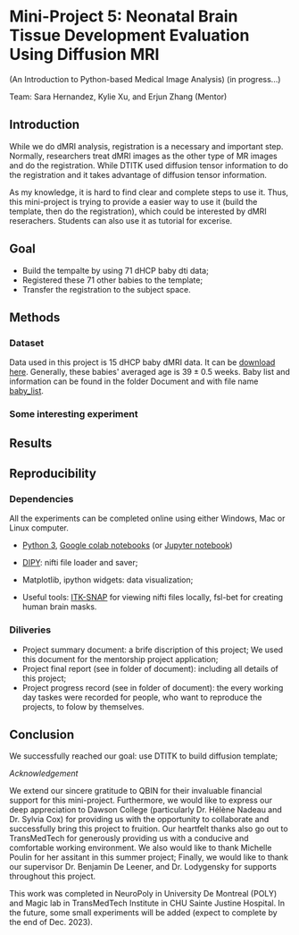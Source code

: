 # Mini-Project 5: Neonatal Brain Tissue Development Evaluation Using Diffusion MRI
(An Introduction to Python-based Medical Image Analysis) (in progress...)

Team: Sara Hernandez, Kylie Xu, and Erjun Zhang (Mentor)

## Introduction
While we do dMRI analysis, registration is a necessary and important step. Normally, researchers treat dMRI images as the other type of MR images and do the registration. While DTITK used diffusion tensor information to do the registration and it takes advantage of diffusion tensor information. 

As my knowledge, it is hard to find clear and complete steps to use it. Thus, this mini-project is trying to provide a easier way to use it (build the template, then do the registration), which could be interested by dMRI reserachers. Students can also use it as tutorial for excerise. 

## Goal
* Build the tempalte by using $71$ dHCP baby dti data;
* Registered these $71$ other babies to the template;
* Transfer the registration to the subject space.

## Methods

### Dataset
Data used in this project is 15 dHCP baby dMRI data. It can be [download here](http://www.developingconnectome.org/data-release/second-data-release/). Generally, these babies' averaged age is $39\pm0.5$ weeks. Baby list and information can be found in the folder Document and with file name [baby_list](https://github.com/zhangerjun/DTI-TK-Build-Template/blob/main/Document/baby_list.xlsx). 

### Some interesting experiment

## Results

## Reproducibility
### Dependencies
All the experiments can be completed online using either Windows, Mac or Linux computer.
* [Python 3](https://dti-tk.sourceforge.net/pmwiki/pmwiki.php?n=Main.HomePage), [Google colab notebooks](https://colab.research.google.com/) (or [Jupyter notebook](https://jupyter.org/))

* [DIPY](https://dipy.org/): nifti file loader and saver;
* Matplotlib, ipython widgets: data visualization;
* Useful tools: [ITK-SNAP](http://www.itksnap.org/pmwiki/pmwiki.php) for viewing nifti files locally, fsl-bet for creating human brain masks.

### Diliveries
* Project summary document: a brife discription of this project; We used this document for the mentorship project application;  
* Project final report (see in folder of document): including all details of this project;
* Project progress record (see in folder of document): the every working day taskes were recorded for people, who want to reproduce the projects, to folow by themselves.


## Conclusion
We successfully reached our goal: use DTITK to build diffusion template;

*Acknowledgement*

We extend our sincere gratitude to QBIN for their invaluable financial support for this mini-project. Furthermore, we would like to express our deep appreciation to Dawson College (particularly Dr. Hélène Nadeau and Dr. Sylvia Cox) for providing us with the opportunity to collaborate and successfully bring this project to fruition. Our heartfelt thanks also go out to TransMedTech for generously providing us with a conducive and comfortable working environment. We also would like to thank Michelle Poulin for her assitant in this summer project; Finally, we would like to thank our supervisor Dr. Benjamin De Leener, and Dr. Lodygensky for supports throughout this project.

This work was completed in NeuroPoly in University De Montreal (POLY) and Magic lab in TransMedTech Institute in CHU Sainte Justine Hospital.
In the future, some small experiments will be added (expect to complete by the end of Dec. 2023). 
